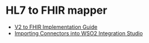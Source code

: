 # HL7 to FHIR mapper

- [V2 to FHIR Implementation Guide](https://build.fhir.org/ig/HL7/v2-to-fhir/branches/master/index.html)
- [Importing Connectors into WSO2 Integration Studio](https://ei.docs.wso2.com/en/latest/micro-integrator/develop/creating-artifacts/adding-connectors/#importing-connectors)
